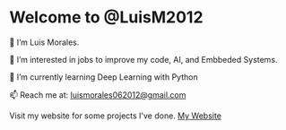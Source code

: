 # Welcome to @LuisM2012

 👋  I’m Luis Morales.

 👀  I’m interested in jobs to improve my code, AI, and Embbeded Systems.  

 🌱  I’m currently learning Deep Learning with Python  

 📫  Reach me at: luismorales062012@gmail.com  

 Visit my website for some projects I've done. [My Website](https://luism2012.github.io/)
